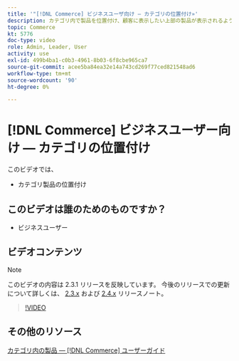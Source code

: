 ```yaml
---
title: '"[!DNL Commerce] ビジネスユーザ向け — カテゴリの位置付け»'
description: カテゴリ内で製品を位置付け、顧客に表示したい上部の製品が表示されるようにします。
topic: Commerce
kt: 5776
doc-type: video
role: Admin, Leader, User
activity: use
exl-id: 499b4ba1-c0b3-4961-8b03-6f8cbe965ca7
source-git-commit: acee5ba84ea32e14a743cd269f77ced821548ad6
workflow-type: tm+mt
source-wordcount: '90'
ht-degree: 0%

---
```


# [!DNL Commerce] ビジネスユーザー向け — カテゴリの位置付け

このビデオでは、

- カテゴリ製品の位置付け

## このビデオは誰のためのものですか？

- ビジネスユーザー

## ビデオコンテンツ

>[!NOTE]
>
>このビデオの内容は 2.3.1 リリースを反映しています。 今後のリリースでの更新について詳しくは、 [ 2.3.x](https://devdocs.magento.com/guides/v2.3/release-notes/bk-release-notes.html) および [2.4.x](https://devdocs.magento.com/guides/v2.4/release-notes/bk-release-notes.html) リリースノート。

>[!VIDEO](https://video.tv.adobe.com/v/36187?quality=12&learn=on)

## その他のリソース

[カテゴリ内の製品 — [!DNL Commerce] ユーザーガイド](https://docs.magento.com/user-guide/catalog/categories-category-products.html)
